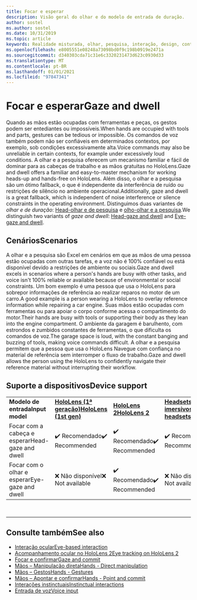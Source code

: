 ```yaml
---
title: Focar e esperar
description: Visão geral do olhar e do modelo de entrada de duração.
author: sostel
ms.author: sostel
ms.date: 10/31/2019
ms.topic: article
keywords: Realidade misturada, olhar, pesquisa, interação, design, controle de cabeça, acompanhamento de cabeçalho, headset de realidade misturada, headset de realidade misturada do Windows, headset de realidade virtual, HoloLens, MRTK, kit de ferramentas de realidade misturada
ms.openlocfilehash: e8005551e08248a73098bd0f9c198b0919e2471a
ms.sourcegitcommit: d340303cda71c31e6c3320231473d623c0930d33
ms.translationtype: MT
ms.contentlocale: pt-BR
ms.lasthandoff: 01/01/2021
ms.locfileid: "97847341"
---
```

# <a name="gaze-and-dwell"></a><span data-ttu-id="e5a57-104">Focar e esperar</span><span class="sxs-lookup"><span data-stu-id="e5a57-104">Gaze and dwell</span></span>

<span data-ttu-id="e5a57-105">Quando as mãos estão ocupadas com ferramentas e peças, os gestos podem ser entediantes ou impossíveis.</span><span class="sxs-lookup"><span data-stu-id="e5a57-105">When hands are occupied with tools and parts, gestures can be tedious or impossible.</span></span>
<span data-ttu-id="e5a57-106">Os comandos de voz também podem não ser confiáveis em determinados contextos, por exemplo, sob condições excessivamente alta.</span><span class="sxs-lookup"><span data-stu-id="e5a57-106">Voice commands may also be unreliable in certain contexts, for example under excessively loud conditions.</span></span>
<span data-ttu-id="e5a57-107">A olhar e a pesquisa oferecem um mecanismo familiar e fácil de dominar para as cabeças de trabalho e as mãos gratuitas no HoloLens.</span><span class="sxs-lookup"><span data-stu-id="e5a57-107">Gaze and dwell offers a familiar and easy-to-master mechanism for working heads-up and hands-free on HoloLens.</span></span>
<span data-ttu-id="e5a57-108">Além disso, o olhar e a pesquisa são um ótimo fallback, o que é independente da interferência de ruído ou restrições de silêncio no ambiente operacional.</span><span class="sxs-lookup"><span data-stu-id="e5a57-108">Additionally, gaze and dwell is a great fallback, which is independent of noise interference or silence constraints in the operating environment.</span></span>
<span data-ttu-id="e5a57-109">Distinguimos duas variantes de _olhar e de duração_: [Head-olhar e de pesquisa](gaze-and-dwell-head.md) e [olho-olhar e a pesquisa](gaze-and-dwell-eyes.md).</span><span class="sxs-lookup"><span data-stu-id="e5a57-109">We distinguish two variants of _gaze and dwell_: [Head-gaze and dwell](gaze-and-dwell-head.md) and [Eye-gaze and dwell](gaze-and-dwell-eyes.md).</span></span>

## <a name="scenarios"></a><span data-ttu-id="e5a57-110">Cenários</span><span class="sxs-lookup"><span data-stu-id="e5a57-110">Scenarios</span></span>

<span data-ttu-id="e5a57-111">A olhar e a pesquisa são Excel em cenários em que as mãos de uma pessoa estão ocupadas com outras tarefas, e a voz não é 100% confiável ou está disponível devido a restrições de ambiente ou sociais.</span><span class="sxs-lookup"><span data-stu-id="e5a57-111">Gaze and dwell excels in scenarios where a person's hands are busy with other tasks, and voice isn't 100% reliable or available because of environmental or social constraints.</span></span>
<span data-ttu-id="e5a57-112">Um bom exemplo é uma pessoa que usa o HoloLens para sobrepor informações de referência ao realizar reparos no motor de um carro.</span><span class="sxs-lookup"><span data-stu-id="e5a57-112">A good example is a person wearing a HoloLens to overlay reference information while repairing a car engine.</span></span>
<span data-ttu-id="e5a57-113">Suas mãos estão ocupadas com ferramentas ou para apoiar o corpo conforme acessa o compartimento do motor.</span><span class="sxs-lookup"><span data-stu-id="e5a57-113">Their hands are busy with tools or supporting their body as they lean into the engine compartment.</span></span>
<span data-ttu-id="e5a57-114">O ambiente da garagem é barulhento, com estrondos e zumbidos constantes de ferramentas, o que dificulta os comandos de voz.</span><span class="sxs-lookup"><span data-stu-id="e5a57-114">The garage space is loud, with the constant banging and buzzing of tools, making voice commands difficult.</span></span>
<span data-ttu-id="e5a57-115">A olhar e a pesquisa permitem que a pessoa que usa o HoloLens Navegue com confiança no material de referência sem interromper o fluxo de trabalho.</span><span class="sxs-lookup"><span data-stu-id="e5a57-115">Gaze and dwell allows the person using the HoloLens to confidently navigate their reference material without interrupting their workflow.</span></span>

## <a name="device-support"></a><span data-ttu-id="e5a57-116">Suporte a dispositivos</span><span class="sxs-lookup"><span data-stu-id="e5a57-116">Device support</span></span>

<table>
    <colgroup>
    <col width="25%" />
    <col width="25%" />
    <col width="25%" />
    <col width="25%" />
    </colgroup>
    <tr>
        <td><span data-ttu-id="e5a57-117"><strong>Modelo de entrada</strong></span><span class="sxs-lookup"><span data-stu-id="e5a57-117"><strong>Input model</strong></span></span></td>
        <td><span data-ttu-id="e5a57-118"><a href="../hololens-hardware-details.md"><strong>HoloLens (1ª geração)</strong></a></span><span class="sxs-lookup"><span data-stu-id="e5a57-118"><a href="../hololens-hardware-details.md"><strong>HoloLens (1st gen)</strong></a></span></span></td>
        <td><span data-ttu-id="e5a57-119"><a href="https://docs.microsoft.com/hololens/hololens2-hardware"><strong>HoloLens 2</strong></span><span class="sxs-lookup"><span data-stu-id="e5a57-119"><a href="https://docs.microsoft.com/hololens/hololens2-hardware"><strong>HoloLens 2</strong></span></span></td>
        <td><span data-ttu-id="e5a57-120"><a href="../discover/immersive-headset-hardware-details.md"><strong>Headsets imersivos</strong></a></span><span class="sxs-lookup"><span data-stu-id="e5a57-120"><a href="../discover/immersive-headset-hardware-details.md"><strong>Immersive headsets</strong></a></span></span></td>
    </tr>
     <tr>
        <td><span data-ttu-id="e5a57-121">Focar com a cabeça e esperar</span><span class="sxs-lookup"><span data-stu-id="e5a57-121">Head-gaze and dwell</span></span></td>
        <td><span data-ttu-id="e5a57-122">✔️ Recomendado</span><span class="sxs-lookup"><span data-stu-id="e5a57-122">✔️ Recommended</span></span></td>
        <td><span data-ttu-id="e5a57-123">✔️ Recomendado</span><span class="sxs-lookup"><span data-stu-id="e5a57-123">✔️ Recommended</span></span></td>
        <td><span data-ttu-id="e5a57-124">✔️ Recomendado</span><span class="sxs-lookup"><span data-stu-id="e5a57-124">✔️ Recommended</span></span></td>
    </tr>
     <tr>
        <td><span data-ttu-id="e5a57-125">Focar com o olhar e esperar</span><span class="sxs-lookup"><span data-stu-id="e5a57-125">Eye-gaze and dwell</span></span></td>
        <td><span data-ttu-id="e5a57-126">❌ Não disponível</span><span class="sxs-lookup"><span data-stu-id="e5a57-126">❌ Not available</span></span></td>
        <td><span data-ttu-id="e5a57-127">✔️ Recomendado</span><span class="sxs-lookup"><span data-stu-id="e5a57-127">✔️ Recommended</span></span></td>
        <td><span data-ttu-id="e5a57-128">❌ Não disponível</span><span class="sxs-lookup"><span data-stu-id="e5a57-128">❌ Not available</span></span></td>
    </tr>
</table>


<br>

---

 ## <a name="see-also"></a><span data-ttu-id="e5a57-129">Consulte também</span><span class="sxs-lookup"><span data-stu-id="e5a57-129">See also</span></span>

* [<span data-ttu-id="e5a57-130">Interação ocular</span><span class="sxs-lookup"><span data-stu-id="e5a57-130">Eye-based interaction</span></span>](eye-gaze-interaction.md)
* [<span data-ttu-id="e5a57-131">Acompanhamento ocular no HoloLens 2</span><span class="sxs-lookup"><span data-stu-id="e5a57-131">Eye tracking on HoloLens 2</span></span>](eye-tracking.md)
* [<span data-ttu-id="e5a57-132">Focar e confirmar</span><span class="sxs-lookup"><span data-stu-id="e5a57-132">Gaze and commit</span></span>](gaze-and-commit.md)
* [<span data-ttu-id="e5a57-133">Mãos – Manipulação direta</span><span class="sxs-lookup"><span data-stu-id="e5a57-133">Hands - Direct manipulation</span></span>](direct-manipulation.md)
* [<span data-ttu-id="e5a57-134">Mãos – Gestos</span><span class="sxs-lookup"><span data-stu-id="e5a57-134">Hands - Gestures</span></span>](gaze-and-commit.md#composite-gestures)
* [<span data-ttu-id="e5a57-135">Mãos – Apontar e confirmar</span><span class="sxs-lookup"><span data-stu-id="e5a57-135">Hands - Point and commit</span></span>](point-and-commit.md)
* [<span data-ttu-id="e5a57-136">Interações instinctuais</span><span class="sxs-lookup"><span data-stu-id="e5a57-136">Instinctual interactions</span></span>](interaction-fundamentals.md)
* [<span data-ttu-id="e5a57-137">Entrada de voz</span><span class="sxs-lookup"><span data-stu-id="e5a57-137">Voice input</span></span>](voice-input.md)
